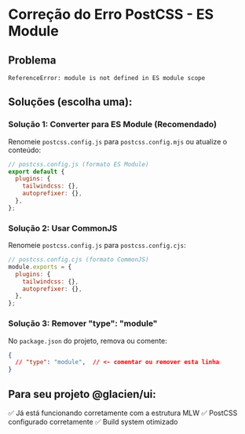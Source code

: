 # Correção do Erro PostCSS - ES Module

## Problema

```
ReferenceError: module is not defined in ES module scope
```

## Soluções (escolha uma):

### Solução 1: Converter para ES Module (Recomendado)

Renomeie `postcss.config.js` para `postcss.config.mjs` ou atualize o conteúdo:

```javascript
// postcss.config.js (formato ES Module)
export default {
  plugins: {
    tailwindcss: {},
    autoprefixer: {},
  },
};
```

### Solução 2: Usar CommonJS

Renomeie `postcss.config.js` para `postcss.config.cjs`:

```javascript
// postcss.config.cjs (formato CommonJS)
module.exports = {
  plugins: {
    tailwindcss: {},
    autoprefixer: {},
  },
};
```

### Solução 3: Remover "type": "module"

No `package.json` do projeto, remova ou comente:

```json
{
  // "type": "module",  // <- comentar ou remover esta linha
}
```

## Para seu projeto @glacien/ui:

✅ Já está funcionando corretamente com a estrutura MLW
✅ PostCSS configurado corretamente
✅ Build system otimizado

